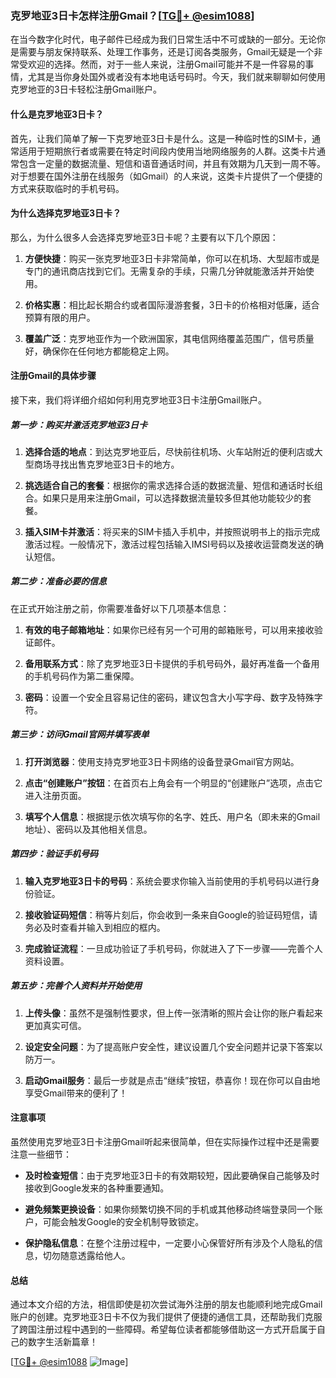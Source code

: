 ### 克罗地亚3日卡怎样注册Gmail？[[TG💪+ @esim1088](https://t.me/s/esim1088)]

在当今数字化时代，电子邮件已经成为我们日常生活中不可或缺的一部分。无论你是需要与朋友保持联系、处理工作事务，还是订阅各类服务，Gmail无疑是一个非常受欢迎的选择。然而，对于一些人来说，注册Gmail可能并不是一件容易的事情，尤其是当你身处国外或者没有本地电话号码时。今天，我们就来聊聊如何使用克罗地亚的3日卡轻松注册Gmail账户。

#### 什么是克罗地亚3日卡？

首先，让我们简单了解一下克罗地亚3日卡是什么。这是一种临时性的SIM卡，通常适用于短期旅行者或需要在特定时间段内使用当地网络服务的人群。这类卡片通常包含一定量的数据流量、短信和语音通话时间，并且有效期为几天到一周不等。对于想要在国外注册在线服务（如Gmail）的人来说，这类卡片提供了一个便捷的方式来获取临时的手机号码。

#### 为什么选择克罗地亚3日卡？

那么，为什么很多人会选择克罗地亚3日卡呢？主要有以下几个原因：

1. **方便快捷**：购买一张克罗地亚3日卡非常简单，你可以在机场、大型超市或是专门的通讯商店找到它们。无需复杂的手续，只需几分钟就能激活并开始使用。
   
2. **价格实惠**：相比起长期合约或者国际漫游套餐，3日卡的价格相对低廉，适合预算有限的用户。
   
3. **覆盖广泛**：克罗地亚作为一个欧洲国家，其电信网络覆盖范围广，信号质量好，确保你在任何地方都能稳定上网。

#### 注册Gmail的具体步骤

接下来，我们将详细介绍如何利用克罗地亚3日卡注册Gmail账户。

##### 第一步：购买并激活克罗地亚3日卡

1. **选择合适的地点**：到达克罗地亚后，尽快前往机场、火车站附近的便利店或大型商场寻找出售克罗地亚3日卡的地方。
   
2. **挑选适合自己的套餐**：根据你的需求选择合适的数据流量、短信和通话时长组合。如果只是用来注册Gmail，可以选择数据流量较多但其他功能较少的套餐。
   
3. **插入SIM卡并激活**：将买来的SIM卡插入手机中，并按照说明书上的指示完成激活过程。一般情况下，激活过程包括输入IMSI号码以及接收运营商发送的确认短信。

##### 第二步：准备必要的信息

在正式开始注册之前，你需要准备好以下几项基本信息：

1. **有效的电子邮箱地址**：如果你已经有另一个可用的邮箱账号，可以用来接收验证邮件。
   
2. **备用联系方式**：除了克罗地亚3日卡提供的手机号码外，最好再准备一个备用的手机号码作为第二重保障。
   
3. **密码**：设置一个安全且容易记住的密码，建议包含大小写字母、数字及特殊字符。

##### 第三步：访问Gmail官网并填写表单

1. **打开浏览器**：使用支持克罗地亚3日卡网络的设备登录Gmail官方网站。
   
2. **点击“创建账户”按钮**：在首页右上角会有一个明显的“创建账户”选项，点击它进入注册页面。
   
3. **填写个人信息**：根据提示依次填写你的名字、姓氏、用户名（即未来的Gmail地址）、密码以及其他相关信息。

##### 第四步：验证手机号码

1. **输入克罗地亚3日卡的号码**：系统会要求你输入当前使用的手机号码以进行身份验证。
   
2. **接收验证码短信**：稍等片刻后，你会收到一条来自Google的验证码短信，请务必及时查看并输入到相应的框内。
   
3. **完成验证流程**：一旦成功验证了手机号码，你就进入了下一步骤——完善个人资料设置。

##### 第五步：完善个人资料并开始使用

1. **上传头像**：虽然不是强制性要求，但上传一张清晰的照片会让你的账户看起来更加真实可信。
   
2. **设定安全问题**：为了提高账户安全性，建议设置几个安全问题并记录下答案以防万一。
   
3. **启动Gmail服务**：最后一步就是点击“继续”按钮，恭喜你！现在你可以自由地享受Gmail带来的便利了！

#### 注意事项

虽然使用克罗地亚3日卡注册Gmail听起来很简单，但在实际操作过程中还是需要注意一些细节：

- **及时检查短信**：由于克罗地亚3日卡的有效期较短，因此要确保自己能够及时接收到Google发来的各种重要通知。
  
- **避免频繁更换设备**：如果你频繁切换不同的手机或其他移动终端登录同一个账户，可能会触发Google的安全机制导致锁定。
  
- **保护隐私信息**：在整个注册过程中，一定要小心保管好所有涉及个人隐私的信息，切勿随意透露给他人。

#### 总结

通过本文介绍的方法，相信即使是初次尝试海外注册的朋友也能顺利地完成Gmail账户的创建。克罗地亚3日卡不仅为我们提供了便捷的通信工具，还帮助我们克服了跨国注册过程中遇到的一些障碍。希望每位读者都能够借助这一方式开启属于自己的数字生活新篇章！

[[TG💪+ @esim1088](https://t.me/s/esim1088) ![Image](https://i.postimg.cc/4NQfJmqS/Snipaste-2025-05-13-00-14-12.png)]